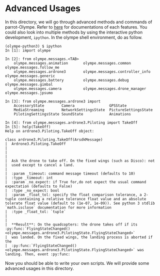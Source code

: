 # Advanced Usages
In this directory, we will go through advanced methods and commands of parrot-Olympe.
Refer to [here](https://developer.parrot.com/docs/olympe/arsdkng.html#messages-reference-documentation) for documentations of each features.
You could also look into multiple methods by using the interactive python development, `ipython`. In the olympe shell environment, do as follow.
```
(olympe-python3) $ ipython
In [1]: import olympe                                                                                

In [2]: from olympe.messages.<TAB>
    olympe.messages.animation       olympe.messages.common          olympe.messages.follow_me
    olympe.messages.ardrone3        olympe.messages.controller_info olympe.messages.generic
    olympe.messages.battery         olympe.messages.debug           olympe.messages.gimbal
    olympe.messages.camera          olympe.messages.drone_manager   olympe.messages.jpsumo

In [3]: from olympe.messages.ardrone3 import  
    AccessoryState        Camera                GPSState              
    MediaStreaming        NetworkSettingsState  PictureSettingsState  
    PilotingSettingsState SoundState            Animations

In [4]: from olympe.messages.ardrone3.Piloting import TakeOff
In [5]: help(TakeOff)
Help on ardrone3.Piloting.TakeOff object:

class ardrone3.Piloting.TakeOff(ArsdkMessage)
|  Ardrone3.Piloting.TakeOff
|  
|  
|  
|  Ask the drone to take off. On the fixed wings (such as Disco): not
|  used except to cancel a land.
|  
|  :param _timeout: command message timeout (defaults to 10)
|  :type _timeout: int
|  :param _no_expect: if True for,do not expect the usual command expectation (defaults to False)
|  :type _no_expect: bool
|  :param _float_tol: specify the float comparison tolerance, a 2-tuple containing a relative tolerance float value and an absolute tolerate float value (default to (1e-07, 1e-09)). See python 3 stdlib `math.isclose` documentation for more information
|  :type _float_tol: `tuple`
|  
|  
|  **Result**: On the quadcopters: the drone takes off if its :py:func:`FlyingStateChanged()<olympe.messages.ardrone3.PilotingState.FlyingStateChanged>`
|  was landed. On the fixed wings, the landing process is aborted if the
|  :py:func:`FlyingStateChanged()<olympe.messages.ardrone3.PilotingState.FlyingStateChanged>` was landing. Then, event :py:func:
```

Now you should be able to write your own scripts. We will provide some advanced usages in this directory.

